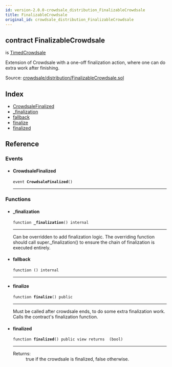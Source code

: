 ```yaml
---
id: version-2.0.0-crowdsale_distribution_FinalizableCrowdsale
title: FinalizableCrowdsale
original_id: crowdsale_distribution_FinalizableCrowdsale
---
```


<div class="contract-doc"><div class="contract"><h2 class="contract-header"><span class="contract-kind">contract</span> FinalizableCrowdsale</h2><p class="base-contracts"><span>is</span> <a href="crowdsale_validation_TimedCrowdsale.html">TimedCrowdsale</a></p><p class="description">Extension of Crowdsale with a one-off finalization action, where one can do extra work after finishing.</p><div class="source">Source: <a href="https://github.com/OpenZeppelin/zeppelin-solidity/blob/v2.0.0/contracts/crowdsale/distribution/FinalizableCrowdsale.sol" target="_blank">crowdsale/distribution/FinalizableCrowdsale.sol</a></div></div><div class="index"><h2>Index</h2><ul><li><a href="crowdsale_distribution_FinalizableCrowdsale.html#CrowdsaleFinalized">CrowdsaleFinalized</a></li><li><a href="crowdsale_distribution_FinalizableCrowdsale.html#_finalization">_finalization</a></li><li><a href="crowdsale_distribution_FinalizableCrowdsale.html#">fallback</a></li><li><a href="crowdsale_distribution_FinalizableCrowdsale.html#finalize">finalize</a></li><li><a href="crowdsale_distribution_FinalizableCrowdsale.html#finalized">finalized</a></li></ul></div><div class="reference"><h2>Reference</h2><div class="events"><h3>Events</h3><ul><li><div class="item event"><span id="CrowdsaleFinalized" class="anchor-marker"></span><h4 class="name">CrowdsaleFinalized</h4><div class="body"><code class="signature">event <strong>CrowdsaleFinalized</strong><span>() </span></code><hr/></div></div></li></ul></div><div class="functions"><h3>Functions</h3><ul><li><div class="item function"><span id="_finalization" class="anchor-marker"></span><h4 class="name">_finalization</h4><div class="body"><code class="signature">function <strong>_finalization</strong><span>() </span><span>internal </span></code><hr/><div class="description"><p>Can be overridden to add finalization logic. The overriding function should call super._finalization() to ensure the chain of finalization is executed entirely.</p></div></div></div></li><li><div class="item function"><span id="fallback" class="anchor-marker"></span><h4 class="name">fallback</h4><div class="body"><code class="signature">function <strong></strong><span>() </span><span>internal </span></code><hr/></div></div></li><li><div class="item function"><span id="finalize" class="anchor-marker"></span><h4 class="name">finalize</h4><div class="body"><code class="signature">function <strong>finalize</strong><span>() </span><span>public </span></code><hr/><div class="description"><p>Must be called after crowdsale ends, to do some extra finalization work. Calls the contract&#x27;s finalization function.</p></div></div></div></li><li><div class="item function"><span id="finalized" class="anchor-marker"></span><h4 class="name">finalized</h4><div class="body"><code class="signature">function <strong>finalized</strong><span>() </span><span>public </span><span>view </span><span>returns  (bool) </span></code><hr/><dl><dt><span class="label-return">Returns:</span></dt><dd>true if the crowdsale is finalized, false otherwise.</dd></dl></div></div></li></ul></div></div></div>
